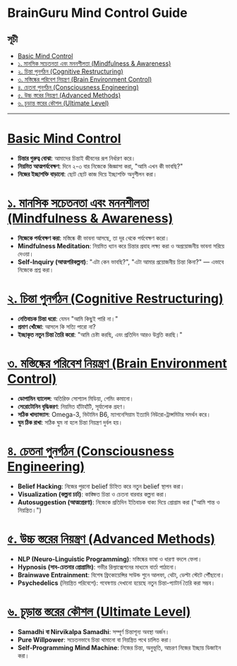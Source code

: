 # BrainGuru Mind Control Guide

## সূচী
- [Basic Mind Control](https://github.com/HumayunShariarHimu/BrainGuru/blob/main/Mind_Control_Guide/Basic_Mind_Control.md)
- [১. মানসিক সচেতনতা এবং মননশীলতা (Mindfulness & Awareness)](https://github.com/HumayunShariarHimu/BrainGuru/blob/main/Mind_Control_Guide/01_Mindfulness_and_Awareness.md)
- [২. চিন্তা পুনর্গঠন (Cognitive Restructuring)](https://github.com/HumayunShariarHimu/BrainGuru/blob/main/Mind_Control_Guide/02_Cognitive_Restructuring.md)
- [৩. মস্তিষ্কের পরিবেশ নিয়ন্ত্রণ (Brain Environment Control)](https://github.com/HumayunShariarHimu/BrainGuru/blob/main/Mind_Control_Guide/03_Brain_Environment_Control.md)
- [৪. চেতনা পুনর্গঠন (Consciousness Engineering)](https://github.com/HumayunShariarHimu/BrainGuru/blob/main/Mind_Control_Guide/04_Consciousness_Engineering.md)
- [৫. উচ্চ স্তরের নিয়ন্ত্রণ (Advanced Methods)](https://github.com/HumayunShariarHimu/BrainGuru/blob/main/Mind_Control_Guide/05_Advanced_Methods.md)
- [৬. চূড়ান্ত স্তরের কৌশল (Ultimate Level)](https://github.com/HumayunShariarHimu/BrainGuru/blob/main/Mind_Control_Guide/06_Ultimate_Level.md)

---

# [Basic Mind Control](https://github.com/HumayunShariarHimu/BrainGuru/blob/main/Mind_Control_Guide/Basic_Mind_Control.md)

- **চিন্তার গুরুত্ব বোঝা**: আমাদের চিন্তাই জীবনের রূপ নির্ধারণ করে।
- **নিয়মিত আত্মপর্যবেক্ষণ**: দিনে ২-৩ বার নিজেকে জিজ্ঞাসা করা, "আমি এখন কী ভাবছি?"
- **নিজের ইচ্ছাশক্তি বাড়ানো**: ছোট ছোট কাজ দিয়ে ইচ্ছাশক্তি অনুশীলন করা।

# [১. মানসিক সচেতনতা এবং মননশীলতা (Mindfulness & Awareness)](https://github.com/HumayunShariarHimu/BrainGuru/blob/main/Mind_Control_Guide/01_Mindfulness_and_Awareness.md)

- **নিজেকে পর্যবেক্ষণ করা**: মস্তিষ্কে কী ভাবনা আসছে, তা দূর থেকে পর্যবেক্ষণ করো।
- **Mindfulness Meditation**: নিয়মিত ধ্যান করে চিন্তার প্রবাহ লক্ষ্য করা ও অপ্রয়োজনীয় ভাবনা সরিয়ে দেওয়া।
- **Self-Inquiry (আত্মপরিকল্পনা)**: "এটা কেন ভাবছি?", "এটা আমার প্রয়োজনীয় চিন্তা কিনা?" — এভাবে নিজেকে প্রশ্ন করা।

# [২. চিন্তা পুনর্গঠন (Cognitive Restructuring)](https://github.com/HumayunShariarHimu/BrainGuru/blob/main/Mind_Control_Guide/02_Cognitive_Restructuring.md)

- **নেতিবাচক চিন্তা ধরো**: যেমন "আমি কিছুই পারি না।"
- **প্রমাণ খোঁজো**: আসলে কি সত্যি পারো না?
- **ইচ্ছাকৃত নতুন চিন্তা তৈরি করো**: "আমি চেষ্টা করছি, এবং প্রতিদিন আরও উন্নতি করছি।"

# [৩. মস্তিষ্কের পরিবেশ নিয়ন্ত্রণ (Brain Environment Control)](https://github.com/HumayunShariarHimu/BrainGuru/blob/main/Mind_Control_Guide/03_Brain_Environment_Control.md)

- **ডোপামিন ব্যালেন্স**: অতিরিক্ত সোশ্যাল মিডিয়া, গেমিং কমানো।
- **সেরোটোনিন বৃদ্ধিকরণ**: নিয়মিত হাঁটাহাঁটি, সূর্যালোক গ্রহণ।
- **সঠিক খাদ্যাভ্যাস**: Omega-3, ভিটামিন B6, ম্যাগনেসিয়াম ইত্যাদি নিউরো-ট্রান্সমিটার সমর্থন করে।
- **ঘুম ঠিক রাখা**: সঠিক ঘুম না হলে চিন্তা নিয়ন্ত্রণ দুর্বল হয়।

# [৪. চেতনা পুনর্গঠন (Consciousness Engineering)](https://github.com/HumayunShariarHimu/BrainGuru/blob/main/Mind_Control_Guide/04_Consciousness_Engineering.md)

- **Belief Hacking**: নিজের পুরনো belief চিহ্নিত করে নতুন belief স্থাপন করা।
- **Visualization (কল্পনা চর্চা)**: কাঙ্ক্ষিত চিন্তা ও চেতনা বারবার কল্পনা করা।
- **Autosuggestion (আত্মপ্রেরণা)**: নিজেকে প্রতিদিন ইতিবাচক বাক্য দিয়ে প্রোগ্রাম করা ("আমি শান্ত ও নিয়ন্ত্রিত।")

# [৫. উচ্চ স্তরের নিয়ন্ত্রণ (Advanced Methods)](https://github.com/HumayunShariarHimu/BrainGuru/blob/main/Mind_Control_Guide/05_Advanced_Methods.md)

- **NLP (Neuro-Linguistic Programming)**: মস্তিষ্কের ভাষা ও ধারণা বদলে ফেলা।
- **Hypnosis (সাব-চেতনার প্রোগ্রামিং)**: গভীর রিল্যাক্সেশনের মাধ্যমে বার্তা পাঠানো।
- **Brainwave Entrainment**: বিশেষ ফ্রিকোয়েন্সির সাউন্ড শুনে আলফা, থেটা, ডেল্টা স্টেটে পৌঁছানো।
- **Psychedelics** (নিয়ন্ত্রিত পরিবেশে): গবেষণায় দেখানো হয়েছে নতুন চিন্তা-প্যাটার্ন তৈরি করা সম্ভব।

# [৬. চূড়ান্ত স্তরের কৌশল (Ultimate Level)](https://github.com/HumayunShariarHimu/BrainGuru/blob/main/Mind_Control_Guide/06_Ultimate_Level.md)

- **Samadhi বা Nirvikalpa Samadhi**: সম্পূর্ণ চিন্তাশূন্য অবস্থা অর্জন।
- **Pure Willpower**: সচেতনভাবে চিন্তা থামানো বা নিয়ন্ত্রিত পথে চালিত করা।
- **Self-Programming Mind Machine**: নিজের চিন্তা, অনুভূতি, আচরণ নিজের ইচ্ছায় ডিজাইন করা।